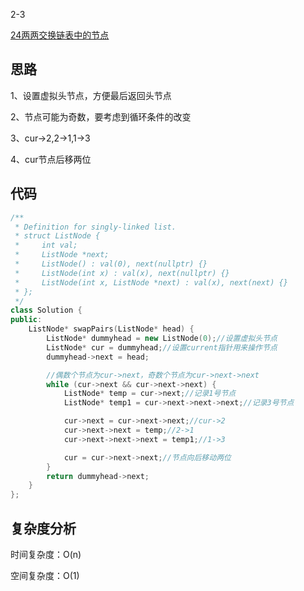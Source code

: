 2-3

[24两两交换链表中的节点](https://leetcode.cn/problems/swap-nodes-in-pairs/)

## 思路
1、设置虚拟头节点，方便最后返回头节点

2、节点可能为奇数，要考虑到循环条件的改变

3、cur->2,2->1,1->3

4、cur节点后移两位

## 代码
```cpp
/**
 * Definition for singly-linked list.
 * struct ListNode {
 *     int val;
 *     ListNode *next;
 *     ListNode() : val(0), next(nullptr) {}
 *     ListNode(int x) : val(x), next(nullptr) {}
 *     ListNode(int x, ListNode *next) : val(x), next(next) {}
 * };
 */
class Solution {
public:
    ListNode* swapPairs(ListNode* head) {
        ListNode* dummyhead = new ListNode(0);//设置虚拟头节点
        ListNode* cur = dummyhead;//设置current指针用来操作节点
        dummyhead->next = head;

        //偶数个节点为cur->next，奇数个节点为cur->next->next
        while (cur->next && cur->next->next) {
            ListNode* temp = cur->next;//记录1号节点
            ListNode* temp1 = cur->next->next->next;//记录3号节点

            cur->next = cur->next->next;//cur->2
            cur->next->next = temp;//2->1
            cur->next->next->next = temp1;//1->3

            cur = cur->next->next;//节点向后移动两位
        }
        return dummyhead->next;
    }
};
```
## 复杂度分析
时间复杂度：O(n)

空间复杂度：O(1)

